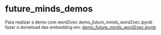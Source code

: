 # future_minds_demos

Para realizar a demo com word2vec *demo_future_minds_word2vec.ipynb* fazer o donwload das embedding em: [demo_future_minds_word2vec.ipynb](http://nilc.icmc.usp.br/nilc/index.php/repositorio-de-word-embeddings-do-nilc)
